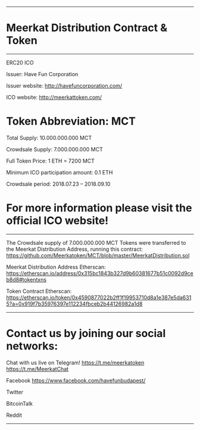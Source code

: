 ______________________________________________________________________________________________________________________________
# Meerkat Distribution Contract & Token 
______________________________________________________________________________________________________________________________

ERC20 ICO 

Issuer: Have Fun Corporation

Issuer website: http://havefuncorporation.com/

ICO website: http://meerkattoken.com/

# Token Abbreviation: MCT

Total Supply: 10.000.000.000 MCT

Crowdsale Supply: 7.000.000.000 MCT

Full Token Price: 1 ETH = 7200 MCT

Minimum ICO participation amount: 0.1 ETH

Crowdsale period: 2018.07.23 – 2018.09.10 

# For more information please visit the official ICO website!

______________________________________________________________________________________________________________________________

The Crowdsale supply of 7.000.000.000 MCT Tokens were transferred to the Meerkat Distribution Address, running this contract:
https://github.com/Meerkatoken/MCT/blob/master/MeerkatDistribution.sol

Meerkat Distribution Address Etherscan: 
https://etherscan.io/address/0x315bc1843b327d9b60381677b51c0092d9ceb8d8#tokentxns

Token Contract Etherscan:
https://etherscan.io/token/0x4590877022b2ff1f19953710d8a1e387e5da6315?a=0x919f7b35976397e112234fbceb2b44126982a1d8

______________________________________________________________________________________________________________________________

# Contact us by joining our social networks:

Chat with us live on Telegram!
https://t.me/meerkatoken
https://t.me/MeerkatChat

Facebook 
https://www.facebook.com/havefunbudapest/

Twitter

BitcoinTalk

Reddit

______________________________________________________________________________________________________________________________

